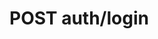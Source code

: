 #  POST auth/login

<api-endpoint openapi-path="../../api/backend_flashpomo-openapi.yaml" method="POST" endpoint="/auth/login"/>